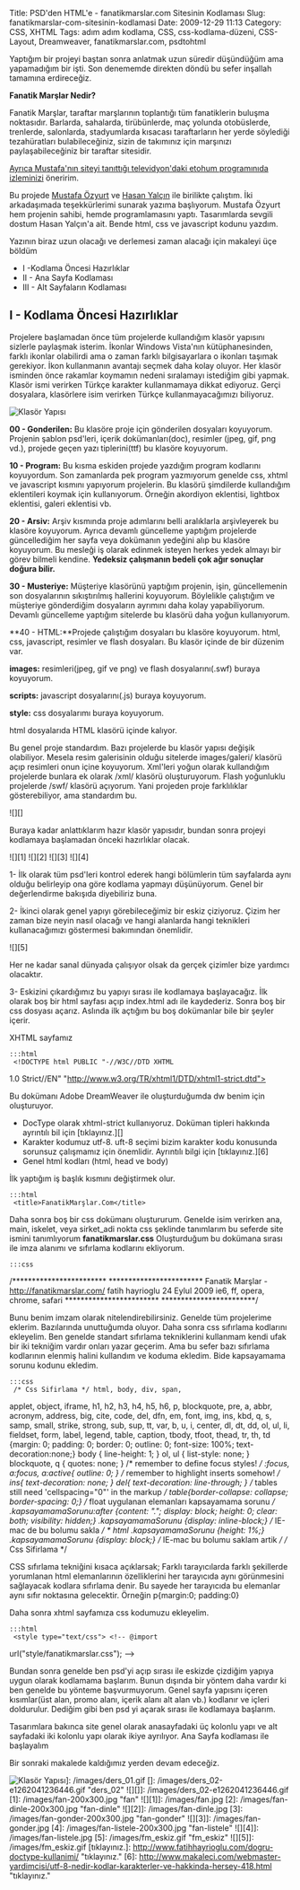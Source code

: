 Title: PSD&#039;den HTML&#039;e - fanatikmarslar.com Sitesinin Kodlaması
Slug: fanatikmarslar-com-sitesinin-kodlamasi
Date: 2009-12-29 11:13
Category: CSS, XHTML
Tags: adım adım kodlama, CSS, css-kodlama-düzeni, CSS-Layout, Dreamweaver, fanatikmarslar.com, psdtohtml

Yaptığım bir projeyi baştan sonra anlatmak uzun süredir düşündüğüm ama
yapamadığım bir işti. Son denememde direkten döndü bu sefer inşallah
tamamına erdireceğiz.

**Fanatik Marşlar Nedir?**

Fanatik Marşlar, taraftar marşlarının toplantığı tüm fanatiklerin
buluşma noktasıdır. Barlarda, sahalarda, tirübünlerde, maç yolunda
otobüslerde, trenlerde, salonlarda, stadyumlarda kısacası taraftarların
her yerde söylediği tezahüratları bulabileceğiniz, sizin de takımınız
için marşınızı paylaşabileceğiniz bir taraftar sitesidir.

[Ayrıca Mustafa'nın siteyi tanıttığı televidyon'daki etohum programınıda izleminizi][] öneririm.

Bu projede [Mustafa Özyurt][] ve [Hasan Yalçın][] ile birilikte
çalıştım. İki arkadaşımada teşekkürlerimi sunarak yazıma başlıyorum.
Mustafa Özyurt hem projenin sahibi, hemde programlamasını yaptı.
Tasarımlarda sevgili dostum Hasan Yalçın'a ait. Bende html, css ve
javascript kodunu yazdım.

Yazının biraz uzun olacağı ve derlemesi zaman alacağı için makaleyi üçe
böldüm

-   I -Kodlama Öncesi Hazırlıklar
-   II - Ana Sayfa Kodlaması
-   III - Alt Sayfaların Kodlaması

## I - Kodlama Öncesi Hazırlıklar

Projelere başlamadan önce tüm projelerde kullandığım klasör yapısını
sizlerle paylaşmak isterim. İkonlar Windows Vista'nın kütüphanesinden,
farklı ikonlar olabilirdi ama o zaman farklı bilgisayarlara o ikonları
taşımak gerekiyor. İkon kullanmanın avantajı seçmek daha kolay oluyor.
Her klasör isminden önce rakamlar koymamın nedeni sıralamayı istediğim
gibi yapmak. Klasör ismi verirken Türkçe karakter kullanmamaya dikkat
ediyoruz. Gerçi dosyalara, klasörlere isim verirken Türkçe
kullanmayacağımızı biliyoruz.

![Klasör Yapısı][]

**00 - Gonderilen:** Bu klasöre proje için gönderilen dosyaları
koyuyorum. Projenin şablon psd'leri, içerik dokümanları(doc), resimler
(jpeg, gif, png vd.), projede geçen yazı tiplerini(ttf) bu klasöre
koyuyorum.

**10 - Program:** Bu kısma eskiden projede yazdığım program kodlarını
koyuyordum. Son zamanlarda pek program yazmıyorum genelde css, xhtml ve
javascript kısmını yapıyorum projelerin. Bu klasörü şimdilerde
kullandığım eklentileri koymak için kullanıyorum. Örneğin akordiyon
eklentisi, lightbox eklentisi, galeri eklentisi vb.

**20 - Arsiv:** Arşiv kısmında proje adımlarını belli aralıklarla
arşivleyerek bu klasöre koyuyorum. Ayrıca devamlı güncelleme yaptığım
projelerde güncellediğim her sayfa veya dokümanın yedeğini alıp bu
klasöre koyuyorum. Bu mesleği iş olarak edinmek isteyen herkes yedek
almayı bir görev bilmeli kendine. **Yedeksiz çalışmanın bedeli çok ağır
sonuçlar doğura bilir.**

**30 - Musteriye:** Müşteriye klasörünü yaptığım projenin, işin,
güncellemenin son dosyalarının sıkıştırılmış hallerini koyuyorum.
Böylelikle çalıştığım ve müşteriye gönderdiğim dosyaların ayrımını daha
kolay yapabiliyorum. Devamlı güncelleme yaptığım sitelerde bu klasörü
daha yoğun kullanıyorum.

**40 - HTML:**Projede çalıştığım dosyaları bu klasöre koyuyorum. html,
css, javascript, resimler ve flash dosyaları. Bu klasör içinde de bir
düzenim var.

**images:** resimleri(jpeg, gif ve png) ve flash dosyalarını(.swf)
buraya koyuyorum.

**scripts:** javascript dosyalarını(.js) buraya koyuyorum.

**style:** css dosyalarımı buraya koyuyorum.

html dosyalarıda HTML klasörü içinde kalıyor.

Bu genel proje standardım. Bazı projelerde bu klasör yapısı değişik
olabiliyor. Mesela resim galerisinin olduğu sitelerde images/galeri/
klasörü açıp resimleri onun içine koyuyorum. Xml'leri yoğun olarak
kullandığım projelerde bunlara ek olarak /xml/ klasörü oluşturuyorum.
Flash yoğunluklu projelerde /swf/ klasörü açıyorum. Yani projeden proje
farklılıklar gösterebiliyor, ama standardım bu.

![][]

Buraya kadar anlattıklarım hazır klasör yapısıdır, bundan sonra projeyi
kodlamaya başlamadan önceki hazırlıklar olacak.

![][1] ![][2] ![][3] ![][4]

1- İlk olarak tüm psd'leri kontrol ederek hangi bölümlerin tüm
sayfalarda aynı olduğu belirleyip ona göre kodlama yapmayı düşünüyorum.
Genel bir değerlendirme bakışıda diyebiliriz buna.

2- İkinci olarak genel yapıyı görebileceğimiz bir eskiz çiziyoruz. Çizim
her zaman bize neyin nasıl olacağı ve hangi alanlarda hangi teknikleri
kullanacağımızı göstermesi bakımından önemlidir.

![][5]

Her ne kadar sanal dünyada çalışıyor olsak da gerçek çizimler bize
yardımcı olacaktır.

3- Eskizini çıkardığımız bu yapıyı sırası ile kodlamaya başlayacağız.
İlk olarak boş bir html sayfası açıp index.html adı ile kaydederiz.
Sonra boş bir css dosyası açarız. Aslında ilk açtığım bu boş dokümanlar
bile bir şeyler içerir.

XHTML sayfamız

	:::html
	 <!DOCTYPE html PUBLIC "-//W3C//DTD XHTML
1.0 Strict//EN" "http://www.w3.org/TR/xhtml1/DTD/xhtml1-strict.dtd">
<html xmlns="http://www.w3.org/1999/xhtml"> <head> <meta
http-equiv="Content-Type" content="text/html; charset=utf-8" />
<title>FanatikMarşlar.Com</title> </head> <body> </body>
</html> 

Bu dokümanı Adobe DreamWeaver ile oluşturduğumda dw benim için
oluşturuyor.

-   DocType olarak xhtml-strict kullanıyoruz. Doküman tipleri hakkında
    ayrıntılı bil için [tıklayınız.][]
-   Karakter kodumuz utf-8. uft-8 seçimi bizim karakter kodu konusunda
    sorunsuz çalışmamız için önemlidir. Ayrıntılı bilgi için
    [tıklayınız.][6]
-   Genel html kodları (html, head ve body)

İlk yaptığım iş başlık kısmını değiştirmek olur.

	:::html
	 <title>FanatikMarşlar.Com</title>


Daha sonra boş bir css dokümanı oluştururum. Genelde isim verirken ana,
main, iskelet, veya sirket_adi nokta css şeklinde tanımlarım bu seferde
site ismini tanımlıyorum **fanatikmarslar.css** Oluşturduğum bu dokümana
sırası ile imza alanımı ve sıfırlama kodlarını ekliyorum.

	:::css
	
/************************
************************ Fanatik Marşlar -
http://fanatikmarslar.com/ fatih hayrioglu 24 Eylul 2009 ie6, ff, opera,
chrome, safari ************************
************************/ 

Bunu benim imzam olarak nitelendirebilirsiniz. Genelde tüm projelerime
eklerim. Bazılarında unuttuğumda oluyor. Daha sonra css sıfırlama
kodlarını ekleyelim. Ben genelde standart sıfırlama tekniklerini
kullanmam kendi ufak bir iki tekniğim vardır onları yazar geçerim. Ama
bu sefer bazı sıfırlama kodlarının elenmiş halini kullandım ve koduma
ekledim. Bide kapsayamama sorunu kodunu ekledim.

	:::css
	 /* Css Sifirlama */ html, body, div, span,
applet, object, iframe, h1, h2, h3, h4, h5, h6, p, blockquote, pre, a,
abbr, acronym, address, big, cite, code, del, dfn, em, font, img, ins,
kbd, q, s, samp, small, strike, strong, sub, sup, tt, var, b, u, i,
center, dl, dt, dd, ol, ul, li, fieldset, form, label, legend, table,
caption, tbody, tfoot, thead, tr, th, td {margin: 0; padding: 0; border:
0; outline: 0; font-size: 100%; text-decoration:none;} body {
line-height: 1; } ol, ul { list-style: none; } blockquote, q { quotes:
none; } /* remember to define focus styles! */ :focus, a:focus,
a:active{ outline: 0; } /* remember to highlight inserts somehow! */
ins{ text-decoration: none; } del{ text-decoration: line-through; } /*
tables still need 'cellspacing="0"' in the markup */
table{border-collapse: collapse; border-spacing: 0;} /* float uygulanan
elemanları kapsayamama sorunu */ .kapsayamamaSorunu:after {content:
"."; display: block; height: 0; clear: both; visibility: hidden;}
.kapsayamamaSorunu {display: inline-block;} /* IE-mac de bu bolumu
sakla  */ * html .kapsayamamaSorunu {height: 1%;} .kapsayamamaSorunu
{display: block;} /* IE-mac bu bolumu saklam artik */ /* Css
Sifirlama */ 

CSS sıfırlama tekniğini kısaca açıklarsak; Farklı tarayıcılarda farklı
şekillerde yorumlanan html elemanlarının özelliklerini her tarayıcıda
aynı görünmesini sağlayacak kodlara sıfırlama denir. Bu sayede her
tarayıcıda bu elemanlar aynı sıfır noktasına gelecektir. Örneğin
p{margin:0; padding:0}

Daha sonra xhtml sayfamıza css kodumuzu ekleyelim.

	:::html
	 <style type="text/css"> <!-- @import
url("style/fanatikmarslar.css"); --> </style> 

Bundan sonra genelde ben psd'yi açıp sırası ile eskizde çizdiğim yapıya
uygun olarak kodlamama başlarım. Bunun dışında bir yöntem daha vardır ki
ben genelde bu yönteme başvurmuyorum. Genel sayfa yapısını içeren
kısımlar(üst alan, promo alanı, içerik alanı alt alan vb.) kodlanır ve
içleri doldurulur. Dediğim gibi ben psd yi açarak sırası ile kodlamaya
başlarım.

Tasarımlara bakınca site genel olarak anasayfadaki üç kolonlu yapı ve
alt sayfadaki iki kolonlu yapı olarak ikiye ayrılıyor. Ana Sayfa
kodlaması ile başlayalım

Bir sonraki makalede kaldığımız yerden devam edeceğiz.

</p>

  [Ayrıca Mustafa'nın siteyi tanıttığı televidyon'daki etohum   programınıda izleminizi]: http://televidyon.com/p/2107/fanatikmarslarcom
  [Mustafa Özyurt]: http://www.websoldier.net/
  [Hasan Yalçın]: http://www.hasanyalcin.com/
  [Klasör Yapısı]: /images/ders_01.gif
    "ders_01"
  ![Klasör Yapısı][]]: /images/ders_01.gif
  []: /images/ders_02-e1262041236446.gif
    "ders_02"
  ![][]]: /images/ders_02-e1262041236446.gif
  [1]: /images/fan-200x300.jpg "fan"
  ![][1]]: /images/fan.jpg
  [2]: /images/fan-dinle-200x300.jpg
    "fan-dinle"
  ![][2]]: /images/fan-dinle.jpg
  [3]: /images/fan-gonder-200x300.jpg
    "fan-gonder"
  ![][3]]: /images/fan-gonder.jpg
  [4]: /images/fan-listele-200x300.jpg
    "fan-listele"
  ![][4]]: /images/fan-listele.jpg
  [5]: /images/fm_eskiz.gif "fm_eskiz"
  ![][5]]: /images/fm_eskiz.gif
  [tıklayınız.]: http://www.fatihhayrioglu.com/dogru-doctype-kullanimi/
    "tıklayınız."
  [6]: http://www.makaleci.com/webmaster-yardimcisi/utf-8-nedir-kodlar-karakterler-ve-hakkinda-hersey-418.html
    "tıklayınız."
